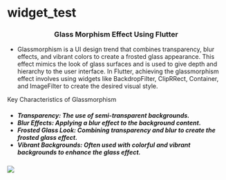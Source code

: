 # widget_test

<h3 align="center">Glass Morphism Effect Using Flutter</h3>

* Glassmorphism is a UI design trend that combines transparency, blur effects, and vibrant colors to create a frosted glass appearance. This effect mimics the look of glass surfaces and is used to give depth and hierarchy to the user interface. In Flutter, achieving the glassmorphism effect involves using widgets like BackdropFilter, ClipRRect, Container, and ImageFilter to create the desired visual style.



Key Characteristics of Glassmorphism
<h5>
  
* Transparency: The use of semi-transparent backgrounds.
* Blur Effects: Applying a blur effect to the background content.
* Frosted Glass Look: Combining transparency and blur to create the frosted glass effect.
* Vibrant Backgrounds: Often used with colorful and vibrant backgrounds to enhance the glass effect.
</h5>
<img src='https://github.com/Aksharpatel06/widget_test/assets/143181114/ecefb55b-c744-4e2c-b845-56218c8258a0'>
